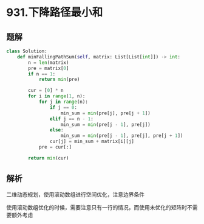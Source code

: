 # 931.下降路径最小和

## 题解

```python
class Solution:
    def minFallingPathSum(self, matrix: List[List[int]]) -> int:
        n = len(matrix)
        pre = matrix[0]
        if n == 1:
            return min(pre)

        cur = [0] * n
        for i in range(1, n):
            for j in range(n):
                if j == 0:
                    min_sum = min(pre[j], pre[j + 1])
                elif j == n - 1:
                    min_sum = min(pre[j - 1], pre[j])
                else:
                    min_sum = min(pre[j - 1], pre[j], pre[j + 1])
                cur[j] = min_sum + matrix[i][j]
            pre = cur[:]

        return min(cur)
```

## 解析

二维动态规划，使用滚动数组进行空间优化，注意边界条件

使用滚动数组优化的时候，需要注意只有一行的情况，而使用未优化的矩阵时不需要额外考虑
